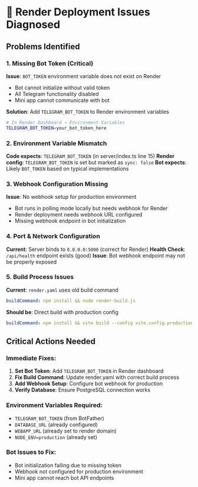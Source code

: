 # 🚨 Render Deployment Issues Diagnosed

## Problems Identified

### 1. Missing Bot Token (Critical)
**Issue**: `BOT_TOKEN` environment variable does not exist on Render
- Bot cannot initialize without valid token
- All Telegram functionality disabled
- Mini app cannot communicate with bot

**Solution**: Add `TELEGRAM_BOT_TOKEN` to Render environment variables
```bash
# In Render Dashboard → Environment Variables
TELEGRAM_BOT_TOKEN=your_bot_token_here
```

### 2. Environment Variable Mismatch
**Code expects**: `TELEGRAM_BOT_TOKEN` (in server/index.ts line 15)
**Render config**: `TELEGRAM_BOT_TOKEN` is set but marked as `sync: false`
**Bot expects**: Likely `BOT_TOKEN` based on typical implementations

### 3. Webhook Configuration Missing
**Issue**: No webhook setup for production environment
- Bot runs in polling mode locally but needs webhook for Render
- Render deployment needs webhook URL configured
- Missing webhook endpoint in bot initialization

### 4. Port & Network Configuration
**Current**: Server binds to `0.0.0.0:5000` (correct for Render)
**Health Check**: `/api/health` endpoint exists (good)
**Issue**: Bot webhook endpoint may not be properly exposed

### 5. Build Process Issues
**Current**: `render.yaml` uses old build command
```yaml
buildCommand: npm install && node render-build.js
```
**Should be**: Direct build with production config
```yaml
buildCommand: npm install && vite build --config vite.config.production.ts && esbuild server/index.ts --platform=node --packages=external --bundle --format=esm --outdir=dist
```

## Critical Actions Needed

### Immediate Fixes:
1. **Set Bot Token**: Add `TELEGRAM_BOT_TOKEN` in Render dashboard
2. **Fix Build Command**: Update render.yaml with correct build process
3. **Add Webhook Setup**: Configure bot webhook for production
4. **Verify Database**: Ensure PostgreSQL connection works

### Environment Variables Required:
- `TELEGRAM_BOT_TOKEN` (from BotFather)
- `DATABASE_URL` (already configured)
- `WEBAPP_URL` (already set to render domain)
- `NODE_ENV=production` (already set)

### Bot Issues to Fix:
- Bot initialization failing due to missing token
- Webhook not configured for production environment
- Mini app cannot reach bot API endpoints